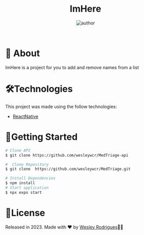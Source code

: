<h1 align="center"> <strong>ImHere</strong></h1>

<p align="center">
<img alt="author" src="https://img.shields.io/static/v1?label=WesleyRodrigues&message=Author&color=240b36&labelColor=000000">
</p>

<br />



# 📕 About

ImHere  is a project for you to add and remove names from a list
</br>

# 🛠️Technologies

This project was made using the follow technologies:

- [ReactNative](https://reactjs.org)




# 🏃Getting Started

```sh
# Clone API
$ git clone https://github.com/wesleywcr/MedTriage-api
```

```sh
#  Clone Repository
$ git clone  https://github.com/wesleywcr/MedTriage.git
```

```sh
# Install Dependencies
$ npm install
# Start application
$ npx expo start
```


# 📝License

Released in 2023.
Made with ❤️ by [Wesley Rodrigues](https://github.com/wesleywcr)🤙👊

